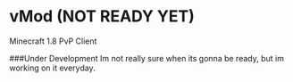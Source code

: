 # vMod (NOT READY YET)
Minecraft 1.8 PvP Client 


###Under Development
Im not really sure when its gonna be ready, but im working on it everyday.
